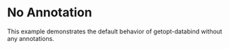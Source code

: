 # No Annotation
This example demonstrates the default behavior of getopt-databind without any annotations.
